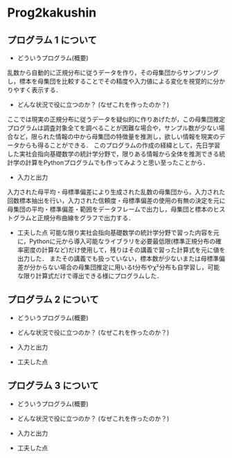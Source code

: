 # Prog2kakushin

## プログラム 1 について
- どういうプログラム(概要)

乱数から自動的に正規分布に従うデータを作り，その母集団からサンプリングし，標本を母集団を比較することでその精度や入力値による変化を視覚的に分かりやすく表示する．


- どんな状況で役に立つのか？ (なぜこれを作ったのか？)

ここでは現実の正規分布に従うデータを疑似的に作りあげたが，この母集団推定プログラムは調査対象全てを調べることが困難な場合や，サンプル数が少ない場合など，限られた情報の中から母集団の特徴量を推測し，欲しい情報を現実のデータからも得ることができる．
このプログラムの作成の経緯として，先日学習した実社会指向基礎数学の統計学分野で，限りある情報から全体を推測できる統計学の計算をPythonプログラムでも作ってみようと思い至ったことから．


- 入力と出力

入力された母平均・母標準偏差により生成された乱数の母集団から，入力された回数標本抽出を行い，入力された信頼度・母標準偏差の使用の有無の決定を元に母集団の平均・標準偏差・範囲をデータフレームで出力し，母集団と標本のヒストグラムと正規分布曲線をグラフで出力する．
- 工夫した点
可能な限り実社会指向基礎数学の統計学分野で習った内容を元に，Pythonに元から導入可能なライブラリを必要最低限(標準正規分布の確率密度の計算など)だけ使用して，残りはその講義で習った計算式を元に値を出力した．
またその講義でも扱っていない，標本数が少ないまたは母標準偏差が分からない場合の母集団推定に用いるt分布やχ²分布も自学習し，可能な限り計算式だけで導出できる様にプログラムした．


## プログラム 2 について
- どういうプログラム(概要)

- どんな状況で役に立つのか？ (なぜこれを作ったのか？)

- 入力と出力

- 工夫した点


## プログラム 3 について
- どういうプログラム(概要)

- どんな状況で役に立つのか？ (なぜこれを作ったのか？)

- 入力と出力

- 工夫した点
